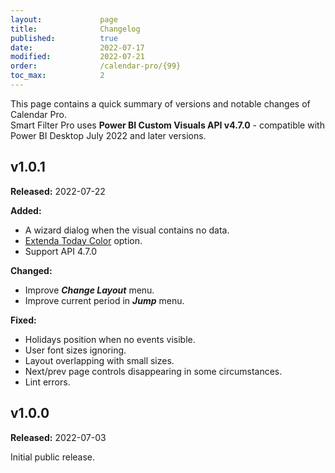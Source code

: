 ```yaml
---
layout:             page
title:              Changelog
published:          true
date:               2022-07-17
modified:           2022-07-21
order:              /calendar-pro/{99}
toc_max:            2
---
```

This page contains a quick summary of versions and notable changes of Calendar Pro.  
Smart Filter Pro uses **Power BI Custom Visuals API v4.7.0** - compatible with Power BI Desktop July 2022 and later versions.

## v1.0.1
**Released:** 2022-07-22

**Added:**
- A wizard dialog when the visual contains no data.
- [Extenda Today Color](options/cells/extend-today-color.md) option.
- Support API 4.7.0

**Changed:**
- Improve ***Change Layout*** menu.
- Improve current period in ***Jump*** menu.

**Fixed:**
- Holidays position when no events visible.
- User font sizes ignoring.
- Layout overlapping with small sizes.
- Next/prev page controls disappearing in some circumstances.
- Lint errors.

## v1.0.0
**Released:** 2022-07-03

Initial public release.